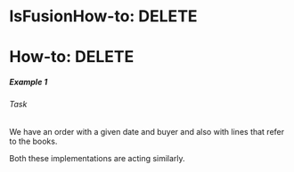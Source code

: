 # lsFusionHow-to: DELETE

# How-to: DELETE

##### Example 1

###### Task

We have an order with a given date and buyer and also with lines that refer to the books.



Both these implementations are acting similarly.
